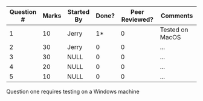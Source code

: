 Question # | Marks | Started By | Done? | Peer Reviewed? | Comments
---        | ---   | ---        | --    | --             | --
1          | 10    | Jerry      | 1*     | 0              | Tested on MacOS
2          | 30    | Jerry       | 0     | 0              | ...
3          | 30    | NULL       | 0     | 0              | ...
4          | 20    | NULL       | 0     | 0              | ...
5          | 10    | NULL       | 0     | 0              | ...

Question one requires testing on a Windows machine
